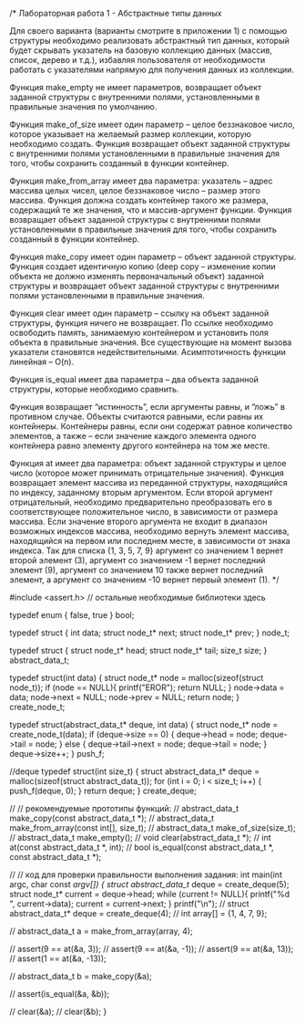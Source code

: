 /*
Лабораторная работа 1 - Абстрактные типы данных

Для своего варианта (варианты смотрите в приложении 1) с помощью структуры необходимо реализовать абстрактный тип данных, который будет скрывать указатель на базовую коллекцию данных (массив, список, дерево и т.д.), избавляя пользователя от необходимости работать с указателями напрямую для получения данных из коллекции.

Функция make_empty не имеет параметров, возвращает объект заданной структуры с внутренними полями, установленными в правильные значения по умолчанию.

Функция make_of_size имеет один параметр – целое беззнаковое число, которое указывает на желаемый размер коллекции, которую необходимо создать. Функция возвращает объект заданной структуры с внутренними полями установленными в правильные значения для того, чтобы сохранить созданный в функции контейнер.

Функция make_from_array имеет два параметра: указатель – адрес массива целых чисел, целое беззнаковое число – размер этого массива. Функция должна создать контейнер такого же размера, содержащий те же значения, что и массив-аргумент функции. Функция возвращает объект заданной структуры с внутренними полями установленными в правильные значения для того, чтобы сохранить созданный в функции контейнер.

Функция make_copy имеет один параметр – объект заданной структуры. Функция создает идентичную копию (deep copy – изменение копии объекта не должно изменять первоначальный объект) заданной структуры и возвращает объект заданной структуры с внутренними полями установленными в правильные значения.

Функция clear имеет один параметр – ссылку на объект заданной структуры, функция ничего не возвращает. По ссылке необходимо освободить память, занимаемую контейнером и установить поля объекта в правильные значения. Все существующие на момент вызова указатели становятся недействительными. Асимптотичность функции линейная – O(n).

Функция is_equal имеет два параметра – два объекта заданной структуры, которые необходимо сравнить.

Функция возвращает “истинность”, если аргументы равны, и “ложь” в противном случае. Объекты считаются равными, если равны их контейнеры. Контейнеры равны, если они содержат равное количество элементов, а также – если значение каждого элемента одного контейнера равно элементу другого контейнера на том же месте.

Функция at имеет два параметра: объект заданной структуры и целое число (которое может принимать отрицательные значения). Функция возвращает элемент массива из переданной структуры, находящийся по индексу, заданному вторым аргументом. Если второй аргумент отрицательный, необходимо предварительно преобразовать его в соответствующее положительное число, в зависимости от размера массива. Если значение второго аргумента не входит в диапазон возможных индексов массива, необходимо вернуть элемент массива, находящийся на первом или последнем месте, в зависимости от знака индекса. Так для списка {1, 3, 5, 7, 9} аргумент со значением 1 вернет второй элемент (3), аргумент со значением -1 вернет последний элемент (9), аргумент со значением 10 также вернет последний элемент, а аргумент со значением -10 вернет первый элемент (1).
*/

#include <assert.h>
// остальные необходимые библиотеки здесь

typedef enum
{
    false,
    true
} bool;

typedef struct
{
    int data;
    struct node_t* next;
    struct node_t* prev;
} node_t;

typedef struct
{
    struct node_t* head;
    struct node_t* tail;
    size_t size;
} abstract_data_t;

typedef struct(int data)
{
    struct node_t* node = malloc(sizeof(struct node_t));
    if (node == NULL){
        printf("EROR");
        return NULL;
    }
    node->data = data;
    node->next = NULL;
    node->prev = NULL;
    return node;
} create_node_t;

typedef struct(abstract_data_t* deque, int data)
{
    struct node_t* node = create_node_t(data);
    if (deque->size == 0)
    {
        deque->head = node;
        deque->tail = node;
    }
    else
    {
        deque->tail->next = node;
        deque->tail = node;
    }
    deque->size++;
} push_f;

//deque
typedef struct(int size_t)
{
    struct abstract_data_t* deque = malloc(sizeof(struct abstract_data_t));
    for (int i = 0; i < size_t; i++)
    {
        push_f(deque, 0);
    }
    return deque;
} create_deque;

// // рекомендуемые прототипы функций:
// abstract_data_t make_copy(const abstract_data_t *);
// abstract_data_t make_from_array(const int[], size_t);
// abstract_data_t make_of_size(size_t);
// abstract_data_t make_empty();
// void clear(abstract_data_t *);
// int at(const abstract_data_t *, int);
// bool is_equal(const abstract_data_t *, const abstract_data_t *);

// // код для проверки правильности выполнения задания:
int main(int argc, char const *argv[])
{
    struct abstract_data_t* deque = create_deque(5);
    struct node_t* current = deque->head;
    while (current != NULL){
        printf("%d ", current->data);
        current = current->next;
    }
    printf("\n");
//     struct abstract_data_t* deque = create_deque(4);
//     int array[] = {1, 4, 7, 9};

//     abstract_data_t a = make_from_array(array, 4);

//     assert(9 == at(&a, 3));
//     assert(9 == at(&a, -1));
//     assert(9 == at(&a, 13));
//     assert(1 == at(&a, -13));

//     abstract_data_t b = make_copy(&a);

//     assert(is_equal(&a, &b));

//     clear(&a);
//     clear(&b);
}
